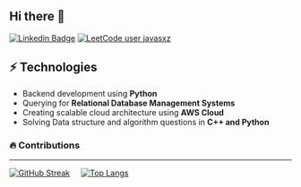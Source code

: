 ## Hi there 👋
[![Linkedin Badge](https://img.shields.io/badge/-Javas%20Km-blue?style=flat-square&logo=Linkedin&logoColor=white&link=https://www.linkedin.com/in/javasxz)](www.linkedin.com/in/javasxz)
[![LeetCode user javasxz](https://img.shields.io/badge/dynamic/json?style=flat-square&labelColor=black&color=%23ffa116&label=Solved&query=solvedOverTotal&url=https%3A%2F%2Fleetcode-badge.vercel.app%2Fapi%2Fusers%2Fjavasxz&logo=leetcode&logoColor=yellow)](https://leetcode.com/javasxz/)


## ⚡ Technologies
- Backend development using **Python**
- Querying for **Relational Database Management Systems**
- Creating scalable cloud architecture using **AWS Cloud**
- Solving Data structure and algorithm questions in **C++ and Python**


### 🔥 Contributions
---

[![GitHub Streak](http://github-readme-streak-stats.herokuapp.com?user=javasxz&theme=dark&border_radius=3.5&date_format=M%20j%5B%2C%20Y%5D&mode=weekly&card_width=380&hide_longest_streak=true)](https://git.io/streak-stats) &nbsp; &nbsp; [![Top Langs](https://github-readme-stats.vercel.app/api/top-langs/?username=javasxz&theme=dark&border_radius=3.5&card_width=480&langs_count=3)](https://github.com/anuraghazra/github-readme-stats)
